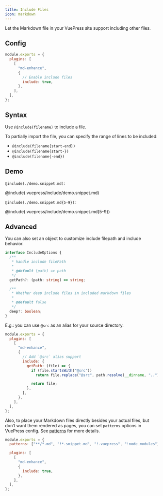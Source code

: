 ```yaml
---
title: Include Files
icon: markdown
---
```


Let the Markdown file in your VuePress site support including other files.

<!-- more -->

## Config

```js {7}
module.exports = {
  plugins: [
    [
      "md-enhance",
      {
        // Enable include files
        include: true,
      },
    ],
  ],
};
```

## Syntax

Use `@include(filename)` to include a file.

To partially import the file, you can specify the range of lines to be included:

- `@include(filename{start-end})`
- `@include(filename{start-})`
- `@include(filename{-end})`

## Demo

`@include(./demo.snippet.md)`:

@include(.vuepress/include/demo.snippet.md)

`@include(./demo.snippet.md{5-9})`:

@include(.vuepress/include/demo.snippet.md{5-9})

## Advanced

You can also set an object to customize include filepath and include behavior.

```ts
interface IncludeOptions {
  /**
   * handle include filePath
   *
   * @default (path) => path
   */
  getPath?: (path: string) => string;

  /**
   * Whether deep include files in included markdown files
   *
   * @default false
   */
  deep?: boolean;
}
```

E.g.: you can use `@src` as an alias for your source directory.

```js
module.exports = {
  plugins: [
    [
      "md-enhance",
      {
        // Add `@src` alias support
        include: {
          getPath: (file) => {
            if (file.startsWith("@src"))
              return file.replace("@src", path.resolve(__dirname, ".."));

            return file;
          },
        },
      },
    ],
  ],
};
```

Also, to place your Markdown files directly besides your actual files, but don’t want them rendered as pages, you can set `patterns` options in VuePress config. See [patterns](https://v1.vuepress.vuejs.org/config/#patterns) for more details.

```js {7}
module.exports = {
  patterns: ["**/*.md", "!*.snippet.md", "!.vuepress", "!node_modules"],

  plugins: [
    [
      "md-enhance",
      {
        include: true,
      },
    ],
  ],
};
```
